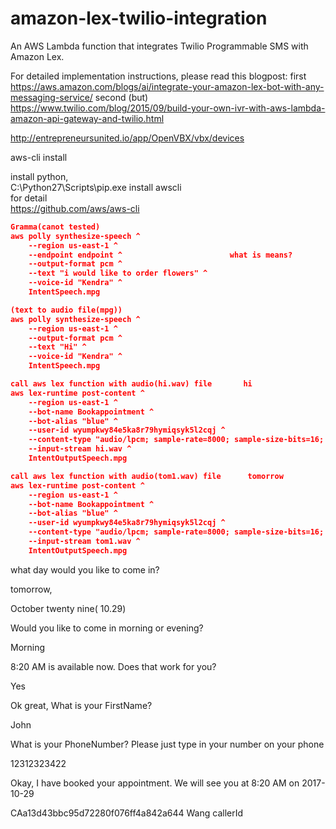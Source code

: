 # amazon-lex-twilio-integration
An AWS Lambda function that integrates Twilio Programmable SMS with Amazon Lex.

For detailed implementation instructions, please read this blogpost: 
first
https://aws.amazon.com/blogs/ai/integrate-your-amazon-lex-bot-with-any-messaging-service/
second (but)
https://www.twilio.com/blog/2015/09/build-your-own-ivr-with-aws-lambda-amazon-api-gateway-and-twilio.html


http://entrepreneursunited.io/app/OpenVBX/vbx/devices

aws-cli install

install python,<br>
C:\Python27\Scripts\pip.exe install awscli<br>
for detail<br>
https://github.com/aws/aws-cli

```json
Gramma(canot tested)
aws polly synthesize-speech ^
    --region us-east-1 ^
    --endpoint endpoint ^                        what is means?
    --output-format pcm ^
    --text "i would like to order flowers" ^
    --voice-id "Kendra" ^
    IntentSpeech.mpg

(text to audio file(mpg))
aws polly synthesize-speech ^
    --region us-east-1 ^
    --output-format pcm ^
    --text "Hi" ^
    --voice-id "Kendra" ^
    IntentSpeech.mpg

call aws lex function with audio(hi.wav) file       hi
aws lex-runtime post-content ^
    --region us-east-1 ^
    --bot-name Bookappointment ^
    --bot-alias "blue" ^
    --user-id wyumpkwy84e5ka8r79hymiqsyk5l2cqj ^
    --content-type "audio/lpcm; sample-rate=8000; sample-size-bits=16; channel-count=1; is-big-endian=false" ^
    --input-stream hi.wav ^
    IntentOutputSpeech.mpg

call aws lex function with audio(tom1.wav) file      tomorrow
aws lex-runtime post-content ^
    --region us-east-1 ^
    --bot-name Bookappointment ^
    --bot-alias "blue" ^
    --user-id wyumpkwy84e5ka8r79hymiqsyk5l2cqj ^
    --content-type "audio/lpcm; sample-rate=8000; sample-size-bits=16; channel-count=1; is-big-endian=false" ^
    --input-stream tom1.wav ^
    IntentOutputSpeech.mpg
```

what day would you like to come in?

tomorrow, 

October twenty nine( 10.29)


Would you like to come in morning or evening?

Morning


8:20 AM is available now. Does that work for you?

Yes


Ok great, What is your FirstName?

John


What is your PhoneNumber? Please just type in your number on your phone

12312323422


Okay, I have booked your appointment. We will see you at 8:20 AM on 2017-10-29


CAa13d43bbc95d72280f076ff4a842a644 Wang callerId

